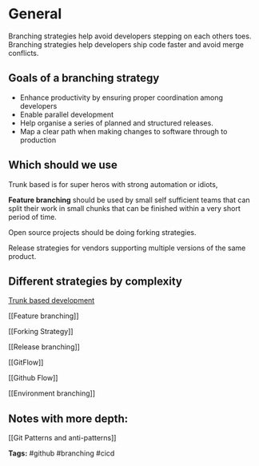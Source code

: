 # General

Branching strategies help avoid developers stepping on each others toes. Branching strategies help developers ship code faster and avoid merge conflicts.


## Goals of a branching strategy
- Enhance productivity by ensuring proper coordination among developers
- Enable parallel development
- Help organise a series of planned and structured releases.
- Map a clear path when making changes to software through to production


## Which should we use

Trunk based is for super heros with strong automation or idiots,

**Feature branching** should be used by small self sufficient teams that can split their work in small chunks that can be finished within a very short period of time.

Open source projects should be doing forking strategies.

Release strategies for vendors supporting multiple versions of the same product.


## Different strategies by complexity

[Trunk based development](./Trunk%20based%20development.md)

[[Feature branching]]

[[Forking Strategy]]

[[Release branching]]

[[GitFlow]]

[[Github Flow]]

[[Environment branching]]

  
## Notes with more depth:

[[Git Patterns and anti-patterns]]



**Tags:** #github #branching #cicd 